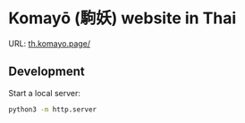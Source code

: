 # Komayō (駒妖) website in Thai

URL: [th.komayo.page/](https://th.komayo.page/)

## Development

Start a local server:

```sh
python3 -m http.server
```
